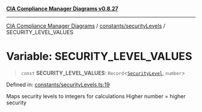 [**CIA Compliance Manager Diagrams v0.8.27**](../../../README.md)

***

[CIA Compliance Manager Diagrams](../../../modules.md) / [constants/securityLevels](../README.md) / SECURITY\_LEVEL\_VALUES

# Variable: SECURITY\_LEVEL\_VALUES

> `const` **SECURITY\_LEVEL\_VALUES**: `Record`\<[`SecurityLevel`](../../../types/cia/type-aliases/SecurityLevel.md), `number`\>

Defined in: [constants/securityLevels.ts:19](https://github.com/Hack23/cia-compliance-manager/blob/26bb73ca86d23be8656cdd29d12202323a449310/src/constants/securityLevels.ts#L19)

Maps security levels to integers for calculations
Higher number = higher security
